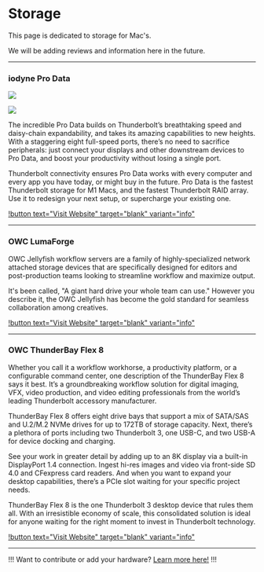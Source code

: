 # Storage

This page is dedicated to storage for Mac's.

We will be adding reviews and information here in the future.

---

### iodyne Pro Data

![](https://iodyne.com/wp-content/uploads/2021/10/1150427-ports.jpg)

![](https://iodyne.com/wp-content/uploads/2021/10/1150466pro-data_svc.jpg)

The incredible Pro Data builds on Thunderbolt’s breathtaking speed and daisy-chain expandability, and takes its amazing capabilities to new heights. With a staggering eight full-speed ports, there’s no need to sacrifice peripherals: just connect your displays and other downstream devices to Pro Data, and boost your productivity without losing a single port.

Thunderbolt connectivity ensures Pro Data works with every computer and every app you have today, or might buy in the future.  Pro Data is the fastest Thunderbolt storage for M1 Macs, and the fastest Thunderbolt RAID array. Use it to redesign your next setup, or supercharge your existing one.

[!button text="Visit Website" target="blank" variant="info"](https://iodyne.com/)

---

### OWC LumaForge

OWC Jellyfish workflow servers are a family of highly-specialized network attached storage devices that are specifically designed for editors and post-production teams looking to streamline workflow and maximize output.

It's been called, "A giant hard drive your whole team can use." However you describe it, the OWC Jellyfish has become the gold standard for seamless collaboration among creatives.

[!button text="Visit Website" target="blank" variant="info"](https://www.owc.com/solutions/jellyfish)

---

### OWC ThunderBay Flex 8

Whether you call it a workflow workhorse, a productivity platform, or a configurable command center, one description of the ThunderBay Flex 8 says it best. It’s a groundbreaking workflow solution for digital imaging, VFX, video production, and video editing professionals from the world’s leading Thunderbolt accessory manufacturer.

ThunderBay Flex 8 offers eight drive bays that support a mix of SATA/SAS and U.2/M.2 NVMe drives for up to 172TB of storage capacity. Next, there’s a plethora of ports including two Thunderbolt 3, one USB-C, and two USB-A for device docking and charging.

See your work in greater detail by adding up to an 8K display via a built-in DisplayPort 1.4 connection. Ingest hi-res images and video via front-side SD 4.0 and CFexpress card readers. And when you want to expand your desktop capabilities, there’s a PCIe slot waiting for your specific project needs.

ThunderBay Flex 8 is the one Thunderbolt 3 desktop device that rules them all. With an irresistible economy of scale, this consolidated solution is ideal for anyone waiting for the right moment to invest in Thunderbolt technology.

[!button text="Visit Website" target="blank" variant="info"](https://eshop.macsales.com/shop/thunderbay-flex-8/thunderbolt-3)

---

!!!
Want to contribute or add your hardware? [Learn more here!](/contribute/)
!!!
